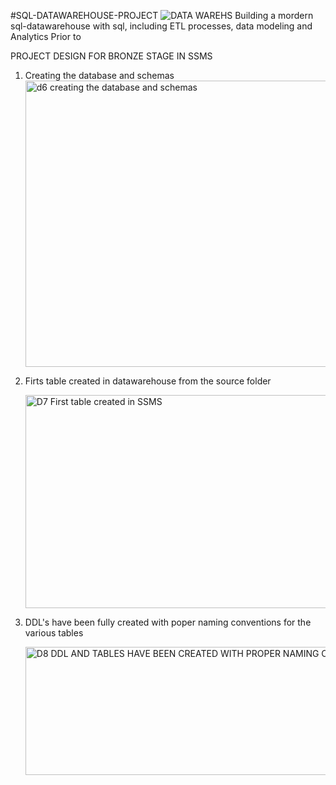 #SQL-DATAWAREHOUSE-PROJECT
![DATA WAREHS](https://github.com/user-attachments/assets/17265289-dea6-4ef5-9a77-6af061e88c35)
Building a mordern sql-datawarehouse with sql, including ETL processes, data modeling and Analytics
Prior to 


PROJECT DESIGN FOR BRONZE STAGE IN SSMS
1. Creating the database and schemas
   <img width="1219" height="458" alt="d6 creating the database and schemas" src="https://github.com/user-attachments/assets/abc82bed-9068-4595-a958-90d8876de39c" />

2. Firts table created in datawarehouse from the source folder
   
   <img width="881" height="341" alt="D7 First table created in SSMS" src="https://github.com/user-attachments/assets/909e614f-f3c6-4489-998f-d9b78f791bce" />

3. DDL's have been fully created with poper naming conventions for the various tables
   
   <img width="712" height="205" alt="D8 DDL AND TABLES HAVE BEEN CREATED WITH PROPER NAMING CONVENTIONS" src="https://github.com/user-attachments/assets/fc55dbda-489e-4d40-b71e-89ce0e9fe6c5" />
